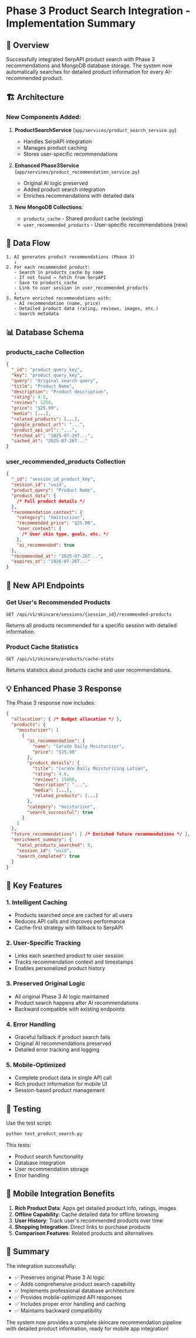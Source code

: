 # Phase 3 Product Search Integration - Implementation Summary

## 🎯 Overview

Successfully integrated SerpAPI product search with Phase 3 recommendations and MongoDB database storage. The system now automatically searches for detailed product information for every AI-recommended product.

## 🏗️ Architecture

### New Components Added:

1. **ProductSearchService** (`app/services/product_search_service.py`)

   - Handles SerpAPI integration
   - Manages product caching
   - Stores user-specific recommendations

2. **Enhanced Phase3Service** (`app/services/product_recommendation_service.py`)

   - Original AI logic preserved
   - Added product search integration
   - Enriches recommendations with detailed data

3. **New MongoDB Collections**:
   - `products_cache` - Shared product cache (existing)
   - `user_recommended_products` - User-specific recommendations (new)

## 🔄 Data Flow

```
1. AI generates product recommendations (Phase 3)
   ↓
2. For each recommended product:
   - Search in products_cache by name
   - If not found → fetch from SerpAPI
   - Save to products_cache
   - Link to user session in user_recommended_products
   ↓
3. Return enriched recommendations with:
   - AI recommendation (name, price)
   - Detailed product data (rating, reviews, images, etc.)
   - Search metadata
```

## 📊 Database Schema

### products_cache Collection

```json
{
  "_id": "product_query_key",
  "key": "product_query_key",
  "query": "Original search query",
  "title": "Product Name",
  "description": "Product description",
  "rating": 4.5,
  "reviews": 1250,
  "price": "$25.99",
  "media": [...],
  "related_products": [...],
  "google_product_url": "...",
  "product_api_url": "...",
  "fetched_at": "2025-07-26T...",
  "cached_at": "2025-07-26T..."
}
```

### user_recommended_products Collection

```json
{
  "_id": "session_id_product_key",
  "session_id": "uuid",
  "product_query": "Product Name",
  "product_data": {
    /* Full product details */
  },
  "recommendation_context": {
    "category": "moisturizer",
    "recommended_price": "$25.00",
    "user_context": {
      /* User skin type, goals, etc. */
    },
    "ai_recommended": true
  },
  "recommended_at": "2025-07-26T...",
  "expires_at": "2026-07-26T..."
}
```

## 🚀 New API Endpoints

### Get User's Recommended Products

```
GET /api/v1/skincare/sessions/{session_id}/recommended-products
```

Returns all products recommended for a specific session with detailed information.

### Product Cache Statistics

```
GET /api/v1/skincare/products/cache-stats
```

Returns statistics about products cache and user recommendations.

## 💡 Enhanced Phase 3 Response

The Phase 3 response now includes:

```json
{
  "allocation": { /* Budget allocation */ },
  "products": {
    "moisturizer": [
      {
        "ai_recommendation": {
          "name": "CeraVe Daily Moisturizer",
          "price": "$15.99"
        },
        "product_details": {
          "title": "CeraVe Daily Moisturizing Lotion",
          "rating": 4.6,
          "reviews": 15000,
          "description": "...",
          "media": [...],
          "related_products": [...]
        },
        "category": "moisturizer",
        "search_successful": true
      }
    ]
  },
  "future_recommendations": [ /* Enriched future recommendations */ ],
  "enrichment_summary": {
    "total_products_searched": 8,
    "session_id": "uuid",
    "search_completed": true
  }
}
```

## 🔧 Key Features

### 1. **Intelligent Caching**

- Products searched once are cached for all users
- Reduces API calls and improves performance
- Cache-first strategy with fallback to SerpAPI

### 2. **User-Specific Tracking**

- Links each searched product to user session
- Tracks recommendation context and timestamps
- Enables personalized product history

### 3. **Preserved Original Logic**

- All original Phase 3 AI logic maintained
- Product search happens after AI recommendations
- Backward compatible with existing endpoints

### 4. **Error Handling**

- Graceful fallback if product search fails
- Original AI recommendations preserved
- Detailed error tracking and logging

### 5. **Mobile-Optimized**

- Complete product data in single API call
- Rich product information for mobile UI
- Session-based product management

## 🧪 Testing

Use the test script:

```bash
python test_product_search.py
```

This tests:

- Product search functionality
- Database integration
- User recommendation storage
- Error handling

## 📱 Mobile Integration Benefits

1. **Rich Product Data**: Apps get detailed product info, ratings, images
2. **Offline Capability**: Cache detailed data for offline browsing
3. **User History**: Track user's recommended products over time
4. **Shopping Integration**: Direct links to purchase products
5. **Comparison Features**: Related products and alternatives

## 🎉 Summary

The integration successfully:

- ✅ Preserves original Phase 3 AI logic
- ✅ Adds comprehensive product search capability
- ✅ Implements professional database architecture
- ✅ Provides mobile-optimized API responses
- ✅ Includes proper error handling and caching
- ✅ Maintains backward compatibility

The system now provides a complete skincare recommendation pipeline with detailed product information, ready for mobile app integration!
